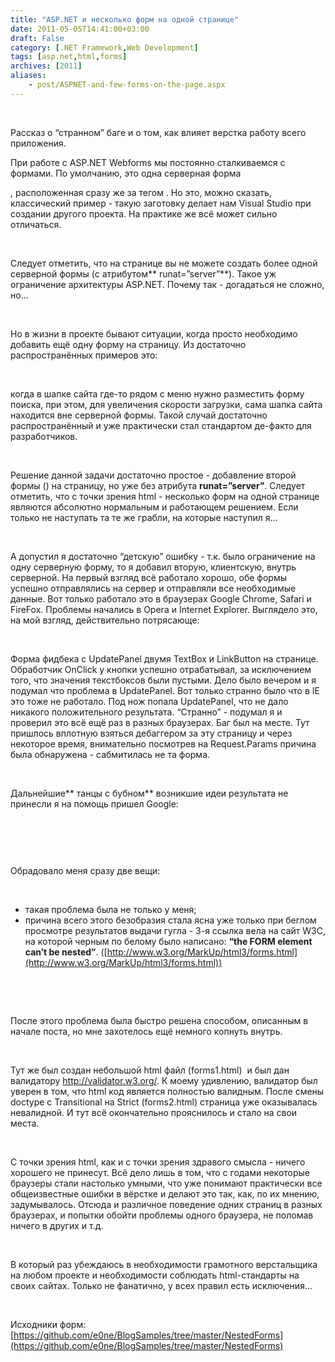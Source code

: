 ```yaml
---
title: "ASP.NET и несколько форм на одной странице"
date: 2011-05-05T14:41:00+03:00
draft: False
category: [.NET Framework,Web Development]
tags: [asp.net,html,forms]
archives: [2011]
aliases:
    - post/ASPNET-and-few-forms-on-the-page.aspx
---
```



 

Рассказ о “странном” баге и о том, как влияет верстка работу всего приложения.

При работе с ASP.NET Webforms мы постоянно сталкиваемся с формами. По умолчанию, это одна серверная форма **<form id=”aspnetForm” runat=”sever”>**, расположенная сразу же за тегом **<body>**. Но это, можно сказать, классический пример - такую заготовку делает нам Visual Studio при создании другого проекта. На практике же всё может сильно отличаться.

 

Следует отметить, что на странице вы не можете создать более одной серверной формы (с атрибутом** runat=”server”**). Такое уж ограничение архитектуры ASP.NET. Почему так - догадаться не сложно, но...

 

Но в жизни в проекте бывают ситуации, когда просто необходимо добавить ещё одну форму на страницу. Из достаточно распространённых примеров это: 

 

когда в шапке сайта где-то рядом с меню нужно разместить форму поиска, при этом, для увеличения скорости загрузки, сама шапка сайта находится вне серверной формы. Такой случай достаточно распространённый и уже практически стал стандартом де-факто для разработчиков.

 

Решение данной задачи достаточно простое - добавление второй формы (**<form>**) на страницу, но уже без атрибута **runat=”server”**. Следует отметить, что с точки зрения html - несколько форм на одной странице являются абсолютно нормальным и работающем решением. Если только не наступать та те же грабли, на которые наступил я...

 

А допустил я достаточно “детскую” ошибку - т.к. было ограничение на одну серверную форму, то я добавил вторую, клиентскую, внутрь серверной. На первый взгляд всё работало хорошо, обе формы успешно отправлялись на сервер и отправляли все необходимые данные. Вот только работало это в браузерах Google Chrome, Safari и FireFox. Проблемы начались в Opera и Internet Explorer. Выглядело это, на мой взгляд, действительно потрясающе: 

 

Форма фидбека с UpdatePanel двумя TextBox и LinkButton на странице. Обработчик OnClick у кнопки успешно отрабатывал, за исключением того, что значения текстбоксов были пустыми. Дело было вечером и я подумал что проблема в UpdatePanel. Вот только странно было что в IE это тоже не работало. Под нож попала UpdatePanel, что не дало никакого положительного результата. “Странно” - подумал я и проверил это всё ещё раз в разных браузерах. Баг был на месте. Тут пришлось вплотную взяться дебаггером за эту страницу и через некоторое время, внимательно посмотрев на Request.Params причина была обнаружена - сабмитилась не та форма.

 

Дальнейшие** танцы с бубном** возникшие идеи результата не принесли я на помощь пришел Google:

<img src="/image.axd?picture=2011%2f5%2fgoogle.png" alt="" />

 

 

Обрадовало меня сразу две вещи:

 

- такая проблема была не только у меня;
- причина всего этого безобразия стала ясна уже только при беглом просмотре результатов выдачи гугла - 3-я ссылка вела на сайт W3C, на которой черным по белому было написано: **“the FORM element can’t be nested”**. ([http://www.w3.org/MarkUp/html3/forms.html](http://www.w3.org/MarkUp/html3/forms.html))

 

 

После этого проблема была быстро решена способом, описанным в начале поста, но мне захотелось ещё немного копнуть внутрь.

 

Тут же был создан небольшой html файл (forms1.html)  и был дан валидатору http://validator.w3.org/. К моему удивлению, валидатор был уверен в том, что html код является полностью валидным. После смены doctype с Transitional на Strict (forms2.html) страница уже оказывалась невалидной. И тут всё окончательно прояснилось и стало на свои места.

 

С точки зрения html, как и с точки зрения здравого смысла - ничего хорошего не принесут. Всё дело лишь в том, что с годами некоторые браузеры стали настолько умными, что уже понимают практически все общеизвестные ошибки в вёрстке и делают это так, как, по их мнению, задумывалось. Отсюда и различное поведение одних страниц в разных браузерах, и попытки обойти проблемы одного браузера, не поломав ничего в других и т.д.

 

В который раз убеждаюсь в необходимости грамотного верстальщика на любом проекте и необходимости соблюдать html-стандарты на своих сайтах. Только не фанатично, у всех правил есть исключения...

 

Исходники форм: [https://github.com/e0ne/BlogSamples/tree/master/NestedForms](https://github.com/e0ne/BlogSamples/tree/master/NestedForms)

 

